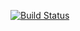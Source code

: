 [![Build Status](https://travis-ci.org/this-workingon/assessment.svg?branch=master)](https://travis-ci.org/this-workingon/assessment)
